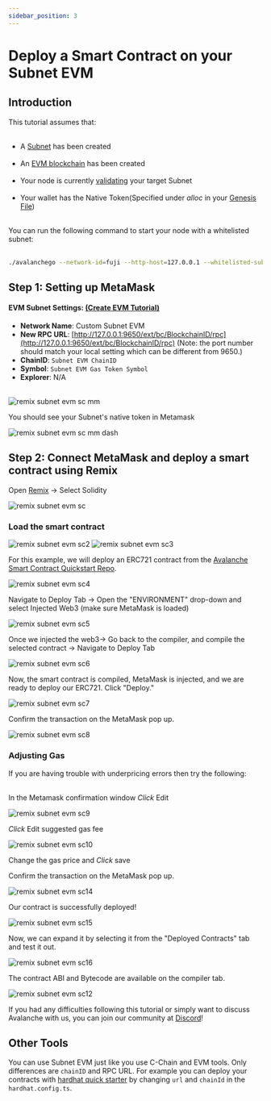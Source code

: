 ```yaml
---
sidebar_position: 3
---
```


# Deploy a Smart Contract on your Subnet EVM

## Introduction

This tutorial assumes that: <br></br>
- A [Subnet](../platform/subnets/create-a-subnet.md) has been created<br></br>
- An [EVM blockchain](../platform/subnets/create-evm-blockchain.md) has been created<br></br>
- Your node is currently [validating](../platform/subnets/create-a-subnet#adding-subnet-validators) your target Subnet<br></br>
- Your wallet has the Native Token(Specified under _alloc_ in your [Genesis File](../platform/subnets/create-evm-blockchain#build-genesis))<br></br>

You can run the following command to start your node with a whitelisted subnet:<br></br>
```sh
./avalanchego --network-id=fuji --http-host=127.0.0.1 --whitelisted-subnets=<Whitelisted Subnet ID>
```

## Step 1: Setting up MetaMask

#### **EVM Subnet Settings:** [(Create EVM Tutorial)](./create-evm-blockchain.md)

* **Network Name**: Custom Subnet EVM
* **New RPC URL**: [http://127.0.0.1:9650/ext/bc/BlockchainID/rpc](http://127.0.0.1:9650/ext/bc/BlockchainID/rpc) (Note: the port number should match your local setting which can be different from 9650.)
* **ChainID**: `Subnet EVM ChainID`
* **Symbol**: `Subnet EVM Gas Token Symbol `
* **Explorer**: N/A
<br></br>

![remix subnet evm sc mm](/img/remix-subnet-evm-sc-mm.png)

You should see your Subnet's native token in Metamask

![remix subnet evm sc mm dash](/img/remix-subnet-evm-sc-mm-dash.png)


## Step 2: Connect MetaMask and deploy a smart contract using Remix

Open [Remix](https://remix.ethereum.org/) -&gt; Select Solidity

![remix subnet evm sc](/img/remix-subnet-evm-sc.png)

### Load the smart contract
![remix subnet evm sc2](/img/remix-subnet-evm-sc2.png)
![remix subnet evm sc3](/img/remix-subnet-evm-sc3.png)

For this example, we will deploy an ERC721 contract from the [Avalanche Smart Contract Quickstart Repo](https://github.com/ava-labs/avalanche-smart-contract-quickstart).

![remix subnet evm sc4](/img/remix-subnet-evm-sc4.png)

Navigate to Deploy Tab -&gt; Open the "ENVIRONMENT" drop-down and select Injected Web3 (make sure MetaMask is loaded)

![remix subnet evm sc5](/img/remix-subnet-evm-sc5.png)

Once we injected the web3-&gt; Go back to the compiler, and compile the selected contract -&gt; Navigate to Deploy Tab

![remix subnet evm sc6](/img/remix-subnet-evm-sc6.png)

Now, the smart contract is compiled, MetaMask is injected, and we are ready to deploy our ERC721. Click "Deploy."

![remix subnet evm sc7](/img/remix-subnet-evm-sc7.png)


Confirm the transaction on the MetaMask pop up.

![remix subnet evm sc8](/img/remix-subnet-evm-sc8.png)

### Adjusting Gas
If you are having trouble with underpricing errors then try the following: <br></br>

In the Metamask confirmation window _Click_ Edit

![remix subnet evm sc9](/img/remix-subnet-evm-sc9.png)

_Click_ Edit suggested gas fee

![remix subnet evm sc10](/img/remix-subnet-evm-sc10.png)

Change the gas price and _Click_ save

Confirm the transaction on the MetaMask pop up.

![remix subnet evm sc14](/img/remix-subnet-evm-sc14.png)

Our contract is successfully deployed!

![remix subnet evm sc15](/img/remix-subnet-evm-sc15.png)

Now, we can expand it by selecting it from the "Deployed Contracts" tab and test it out.

![remix subnet evm sc16](/img/remix-subnet-evm-sc16.png)

The contract ABI and Bytecode are available on the compiler tab.

![remix subnet evm sc12](/img/remix-subnet-evm-sc12.png)

If you had any difficulties following this tutorial or simply want to discuss Avalanche with us, you can join our community at [Discord](https://chat.avalabs.org/)!



## Other Tools

You can use Subnet EVM just like you use C-Chain and EVM tools. Only differences are `chainID` and RPC URL. For example you can deploy your contracts with [hardhat quick starter](../../smart-contracts/using-hardhat-with-the-avalanche-c-chain.md) by changing `url` and `chainId` in the `hardhat.config.ts`.
